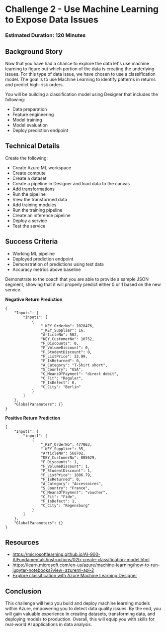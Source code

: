 # Challenge 2 - Use Machine Learning to Expose Data Issues

### Estimated Duration: 120 Minutes

## Background Story

Now that you have had a chance to explore the data let's use machine learning to figure out which portion of the data is creating the underlying issues. For this type of data issue, we have chosen to use a classification model. The goal is to use Machine Learning to identify patterns in returns and predict high-risk orders.

You will be building a classification model using Designer that includes the following:

* Data preparation
* Feature engineering
* Model training
* Model evaluation
* Deploy prediction endpoint

## Technical Details

Create the following:

- Create Azure ML workspace
- Create compute
- Create a dataset
- Create a pipeline in Designer and load data to the canvas
- Add transformations
- Run the pipeline
- View the transformed data
- Add training modules
- Run the training pipeline
- Create an inference pipeline
- Deploy a service
- Test the service

## Success Criteria

* Working ML pipeline
* Deployed prediction endpoint
* Demonstration of predictions using test data
* Accuracy metrics above baseline

Demonstrate to the coach that you are able to provide a sample JSON segment, showing that it will properly predict either 0 or 1 based on the new service.

**Negative Return Prediction** 

```
{
	"Inputs": {
		"input1": [
			{
				"_KEY_OrderNo": 1028476,
				"_KEY_Supplier": 16,
				"ArticleNo": 502,
				"KEY_CustomerNo": 10752,
				"F_Discounts": 0,
				"F_VolumeDiscount": 0,
				"F_StudentDiscount": 0,
				"F_ListPrice": 33.99,
				"F_IsReturned": 0,
				"A_Category": "T-Shirt short",
				"S_Country": "USA",
				"C_MeansOfPayment": "direct debit",
				"C_Fit": "Regular",
				"F_IsDefect": 0,
				"C_City": "Berlin"
			}
		]
	},
	"GlobalParameters": {}
}
```

**Positive Return Prediction**
```
{
	"Inputs": {
		"input1": [
			{
				"_KEY_OrderNo": 477063,
				"_KEY_Supplier": 35,
				"ArticleNo": 568702,
				"KEY_CustomerNo": 805629,
				"F_Discounts": 1,
				"F_VolumeDiscount": 1,
				"F_StudentDiscount": 1,
				"F_ListPrice": 1886.79,
				"F_IsReturned": 0,
				"A_Category": "Accessoires",
				"S_Country": "France",
				"C_MeansOfPayment": "voucher",
				"C_Fit": "Fide",
				"F_IsDefect": 1,
				"C_City": "Regensburg"
			}
		]
	},
	"GlobalParameters": {}
}
```

<validation step="1865e412-e5d2-4a8b-ba5b-a83b5be4442e" />

## Resources

- https://microsoftlearning.github.io/AI-900-AIFundamentals/instructions/02b-create-classification-model.html
- https://learn.microsoft.com/en-us/azure/machine-learning/how-to-run-jupyter-notebooks?view=azureml-api-2
- [Explore classification with Azure Machine Learning Designer](https://microsoftlearning.github.io/AI-900-AIFundamentals/instructions/02b-create-classification-model.html)

## Conclusion

This challenge will help you build and deploy machine learning models within Azure, empowering you to detect data quality issues. By the end, you will gain valuable experience in creating datasets, transforming data, and deploying models to production. Overall, this will equip you with skills for real-world AI applications in data analysis.


